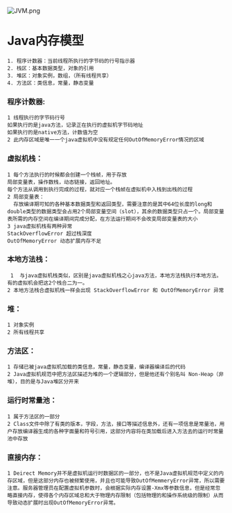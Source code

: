 
![JVM.png](/.assets/JVM.png)

# Java内存模型
	1. 程序计数器：当前线程所执行的字节码的行号指示器
	2. 栈区：基本数据类型，对象的引用
	3. 堆区：对象实例，数组，（所有线程共享）
	4. 方法区：类信息，常量，静态变量

### 程序计数器:
    1 线程执行的字节码行号
    如果执行的是java方法，记录正在执行的虚拟机字节码地址
    如果执行的是native方法，计数值为空
    2 此内存区域是唯一一个java虚拟机中没有规定任何OutOfMemoryError情况的区域

### 虚拟机栈：
    1 每个方法执行的时候都会创建一个栈帧，用于存放
    局部变量表，操作数栈，动态链接，返回地址。
    每个方法从调用到执行完成的过程，就对应一个栈帧在虚拟机中入栈到出栈的过程
	2 局部变量表：
 	  存放编译期可知的各种基本数据类型和返回类型，需要注意的是其中64位长度的long和double类型的数据类型会占用2个局部变量空间（slot），其余的数据类型只占一个。局部变量表所需的内存空间在编译期间完成分配，在方法运行期间不会改变局部变量表的大小
    3 java虚拟机栈有两种异常
    StackOverflowError 超过栈深度
    OutOfMemoryError 动态扩展内存不足

### 本地方法栈：
     1  与java虚拟机栈类似，区别是java虚拟机栈之心java方法，本地方法栈执行本地方法。有的虚拟机会把这2个栈合二为一。
    2 本地方法栈合虚拟机栈一样会出现 StackOverflowError 和 OutOfMemoryError 异常

### 堆：
    1 对象实例
    2 所有线程共享

### 方法区：
    1 存储已被java虚拟机加载的类信息，常量，静态变量，编译器编译后的代码
    2 Java虚拟机规范中把方法区描述为堆的一个逻辑部分，但是他还有个别名叫 Non-Heap（非堆），目的是与Java堆区分开来

### 运行时常量池：
    1 属于方法区的一部分
    2 Class文件中除了有类的版本，字段，方法，接口等描述信息外，还有一项信息是常量池，用户存放编译器生成的各种字面量和符号引用，这部分内容将在类加载后进入方法去的运行时常量池中存放

### 直接内存：
    1 Deirect Memory并不是虚拟机运行时数据区的一部分，也不是Java虚拟机规范中定义的内存区域，但是这部分内存也被频繁使用，并且也可能导致OutOfMemmeryError异常，所以需要注意。服务器管理员在配置虚拟机参数时，会根据实际内存设置-Xmx等参数信息，但是经常忽略直接内存，使得各个内存区域总和大于物理内存限制（包括物理的和操作系统级的限制）从而导致动态扩展时出现OutOfMemoryError异常。






















